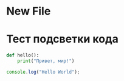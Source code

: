 ---
---

# New File

# Тест подсветки кода

```python
def hello():
    print("Привет, мир!")
```

```javascript
console.log("Hello World");
```